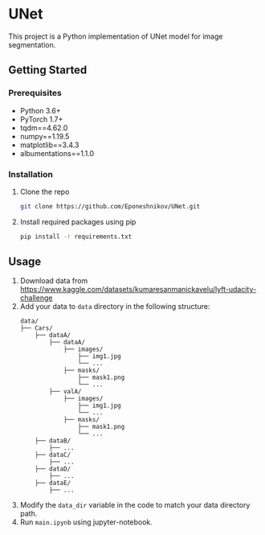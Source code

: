# UNet

This project is a Python implementation of UNet model for image segmentation. 

## Getting Started

### Prerequisites
- Python 3.6+
- PyTorch 1.7+
- tqdm==4.62.0
- numpy==1.19.5
- matplotlib==3.4.3
- albumentations==1.1.0

### Installation

1. Clone the repo
   ```sh
   git clone https://github.com/Eponeshnikov/UNet.git
   ```
2. Install required packages using pip
   ```sh
   pip install -r requirements.txt
   ```

## Usage
1. Download data from https://www.kaggle.com/datasets/kumaresanmanickavelu/lyft-udacity-challenge
2. Add your data to `data` directory in the following structure: 
    ```
    data/
    ├── Cars/
        ├── dataA/
            ├── dataA/
                ├── images/
                    ├── img1.jpg
                    └── ...
                ├── masks/
                    ├── mask1.png
                    └── ...
            ├── valA/
                ├── images/
                    ├── img1.jpg
                    └── ...
                ├── masks/
                    ├── mask1.png
                    └── ...
        ├── dataB/
            ├── ...
        ├── dataC/
            ├── ...
        ├── dataD/
            ├── ...
        ├── dataE/
            ├── ...
    ```
2. Modify the `data_dir` variable in the code to match your data directory path.
3. Run ```main.ipynb``` using jupyter-notebook.
